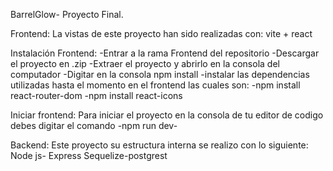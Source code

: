BarrelGlow- Proyecto Final.

Frontend: 
La vistas de este proyecto han sido realizadas con:
vite + react

Instalación Frontend:
-Entrar a la rama Frontend del repositorio
-Descargar el proyecto en .zip 
-Extraer el proyecto y abrirlo en la consola del computador
-Digitar en la consola npm install
-instalar las dependencias utilizadas hasta el momento en el frontend las cuales son:
  -npm install react-router-dom
  -npm install react-icons

Iniciar frontend: 
Para iniciar el proyecto en la consola de tu editor de codigo debes digitar el comando -npm run dev-


Backend: 
Este proyecto su estructura interna se realizo con lo siguiente:
Node js- Express
Sequelize-postgrest

